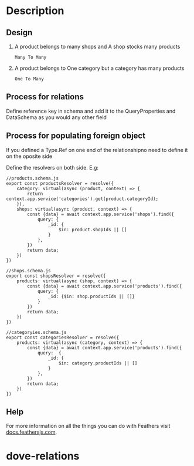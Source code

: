 # Description

> 

## Design

1. A product belongs to many shops and A shop stocks many products

    ```
    Many To Many
    ```

3. A product belongs to One category but a category has many products

    ```
    One To Many
    ```

## Process for relations

Define reference key in schema and add it to the QueryProperties and DataSchema as you would any other field

## Process for populating foreign object

If you defined a Type.Ref on one end of the relationshipno need to define it on the oposite side

Define the resolvers on both side. E.g:

```
//products.schema.js
export const productsResolver = resolve({
    category: virtual(async (product, context) => {
        return context.app.service('categories').get(product.categoryId);
    }),
    shops: virtual(async (product, context) => {
        const {data} = await context.app.service('shops').find({
            query: {
                _id: {
                    $in: product.shopIds || []
                }
            },
        })
        return data;
    })
})
```


```
//shops.schema.js
export const shopsResolver = resolve({
    products: virtual(async (shop, context) => {
        const {data} = await context.app.service('products').find({
            query: {
                _id: {$in: shop.productIds || []}
            }
        })
        return data;
    })
})
```

```
//categoryies.schema.js
export const categoriesResolver = resolve({
    products: virtual(async (category, context) => {
        const {data} = await context.app.service('products').find({
            query:  {
                _id: {
                    $in: category.productIds || []
                }
            },
        })
        return data;
    })
})
```

## Help

For more information on all the things you can do with Feathers visit [docs.feathersjs.com](http://docs.feathersjs.com).
# dove-relations
